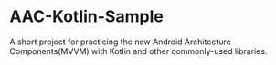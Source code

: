 # AAC-Kotlin-Sample

A short project for practicing the new Android Architecture Components(MVVM) with Kotlin and other commonly-used libraries.
